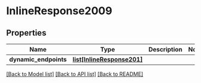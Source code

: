 # InlineResponse2009

## Properties
Name | Type | Description | Notes
------------ | ------------- | ------------- | -------------
**dynamic_endpoints** | [**list[InlineResponse201]**](InlineResponse201.md) |  | 

[[Back to Model list]](../README.md#documentation-for-models) [[Back to API list]](../README.md#documentation-for-api-endpoints) [[Back to README]](../README.md)


